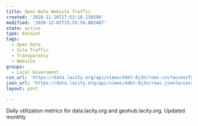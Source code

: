 ```yaml
---
title: Open Data Website Traffic
created: '2020-11-10T17:52:18.130596'
modified: '2020-12-02T15:55:56.802487'
state: active
type: dataset
tags:
  - Open Data
  - Site Traffic
  - Transparency
  - Website
groups:
  - Local Government
csv_url: 'https://data.lacity.org/api/views/d4kt-8j3n/rows.csv?accessType=DOWNLOAD'
json_url: 'https://data.lacity.org/api/views/d4kt-8j3n/rows.json?accessType=DOWNLOAD'
layout: post

---
```

Daily utilization metrics for data.lacity.org and geohub.lacity.org. Updated monthly
